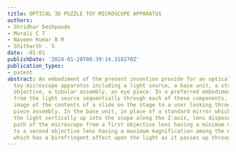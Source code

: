 ```yaml
---
title: OPTICAL 3D PUZZLE TOY MICROSCOPE APPARATUS
authors:
- Shridhar Deshpande
- Murali C T
- Naveen Kumar B M
- Shitharth . S
date: -01-01
publishDate: '2024-01-28T08:39:14.310270Z'
publication_types:
- patent
abstract: An embodiment of the present invention provide for an optical 3D Puzzle
  toy microscope apparatus including a light source, a base unit, a stage unit, an
  objective, a tubular assembly, an eye piece. In a preferred embodiment, light travels
  from the light source sequentially through each of these components, producing an
  image of the contents of a slide on the stage to a user looking through the Eye
  piece assembly. In the base unit, in place of a standard mirror which would direct
  the light vertically up into the scope along the Z-axis, lens disposed in the optical
  path of the microscope from a first objective lens having a minimum magnification
  to a second objective lens having a maximum magnification among the objective lenses
  which has a birefringent affect upon the light as it passes up through the Scope.
---
```

